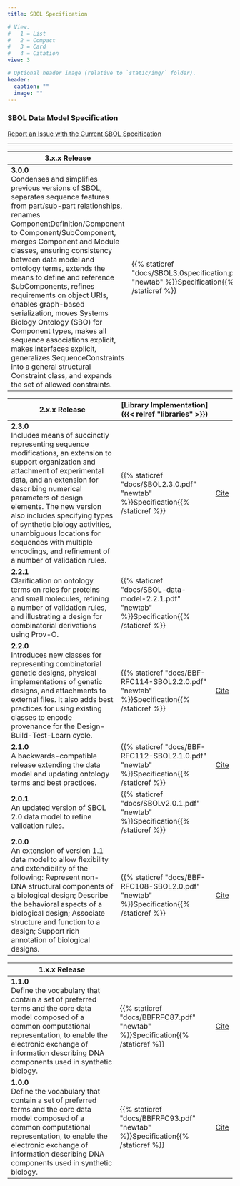```yaml
---
title: SBOL Specification

# View.
#   1 = List
#   2 = Compact
#   3 = Card
#   4 = Citation
view: 3

# Optional header image (relative to `static/img/` folder).
header:
  caption: ""
  image: ""
---
```



### SBOL Data Model Specification

[Report an Issue with the Current SBOL Specification](https://github.com/SynBioDex/SBOL-specification/issues)

___


| **3.x.x Release**  |  |   |
|---|---|---|
| **3.0.0** <br> Condenses and simplifies previous versions of SBOL, separates sequence features from part/sub-part relationships, renames ComponentDefinition/Component to Component/SubComponent, merges Component and Module classes, ensuring consistency between data model and ontology terms, extends the means to define and reference SubComponents, refines requirements on object URIs, enables graph-based serialization, moves Systems Biology Ontology (SBO) for Component types, makes all sequence associations explicit, makes interfaces explicit, generalizes SequenceConstraints into a general structural Constraint class, and expands the set of allowed constraints.| {{% staticref "docs/SBOL3.0specification.pdf" "newtab" %}}Specification{{% /staticref %}}  | [Cite](https://www.degruyter.com/view/journals/jib/ahead-of-print/article-10.1515-jib-2020-0017/article-10.1515-jib-2020-0017.xml)  |

| **2.x.x Release** | [Library Implementation]({{< relref "libraries" >}})  |  |
|---|---|---|
| **2.3.0** <br> Includes means of succinctly representing sequence modifications, an extension to support organization and attachment of experimental data, and an extension for describing numerical parameters of design elements. The new version also includes specifying types of synthetic biology activities, unambiguous locations for sequences with multiple encodings, and refinement of a number of validation rules. | {{% staticref "docs/SBOL2.3.0.pdf" "newtab" %}}Specification{{% /staticref %}} | [Cite](https://www.degruyter.com/view/journals/jib/16/2/article-20190025.xml) |
| **2.2.1** <br> Clarification on ontology terms on roles for proteins and small molecules, refining a number of validation rules, and illustrating a design for combinatorial derivations using Prov-O. | {{% staticref "docs/SBOL-data-model-2.2.1.pdf" "newtab" %}}Specification{{% /staticref %}} |  |
| **2.2.0** <br> Introduces new classes for representing combinatorial genetic designs, physical implementations of genetic designs, and attachments to external files. It also adds best practices for using existing classes to encode provenance for the Design-Build-Test-Learn cycle. | {{% staticref "docs/BBF-RFC114-SBOL2.2.0.pdf" "newtab" %}}Specification{{% /staticref %}} | [Cite](https://www.degruyter.com/view/journals/jib/15/1/article-20180001.xml) |
| **2.1.0** <br> A backwards-compatible release extending the data model and updating ontology terms and best practices. | {{% staticref "docs/BBF-RFC112-SBOL2.1.0.pdf" "newtab" %}}Specification{{% /staticref %}} | [Cite](https://www.degruyter.com/view/journals/jib/13/3/article-p30.xml) |
| **2.0.1** <br> An updated version of SBOL 2.0 data model to refine validation rules. | {{% staticref "docs/SBOLv2.0.1.pdf" "newtab" %}}Specification{{% /staticref %}} |  |
| **2.0.0** <br> An extension of version 1.1 data model to allow flexibility and extendibility of the following: Represent non-DNA structural components of a biological design; Describe the behavioral aspects of a biological design; Associate structure and function to a design; Support rich annotation of biological designs. | {{% staticref "docs/BBF-RFC108-SBOL2.0.pdf" "newtab" %}}Specification{{% /staticref %}} | [Cite](https://www.degruyter.com/view/journals/jib/12/2/article-p902.xml) |

| **1.x.x Release** |  |  |
|---|---|---|
| **1.1.0** <br> Define the vocabulary that contain a set of preferred terms and the core data model composed of a common computational representation, to enable the electronic exchange of information describing DNA components used in synthetic biology. | {{% staticref "docs/BBFRFC87.pdf" "newtab" %}}Specification{{% /staticref %}} | [Cite](https://www.nature.com/articles/nbt.2891) |
| **1.0.0** <br> Define the vocabulary that contain a set of preferred terms and the core data model composed of a common computational representation, to enable the electronic exchange of information describing DNA components used in synthetic biology. | {{% staticref "docs/BBFRFC93.pdf" "newtab" %}}Specification{{% /staticref %}} | [Cite](https://www.nature.com/articles/nbt.2891) |